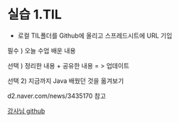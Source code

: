 # 실습 1.TIL

* 로컬 TIL폴더를 Github에 올리고 스프레드시트에 URL 기입



필수 ) 오늘 수업 배운 내용

선택 ) 정리한 내용 + 공유한 내용  = > 업데이트

선택 2) 지금까지 Java 배웠던 것을 옮겨보기



d2.naver.com/news/3435170 참고

[강사님 github](https://github.com/edutak)

